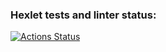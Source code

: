 ### Hexlet tests and linter status:
[![Actions Status](https://github.com/nneversky/fullstack-javascript-project-46/actions/workflows/hexlet-check.yml/badge.svg)](https://github.com/nneversky/fullstack-javascript-project-46/actions)
